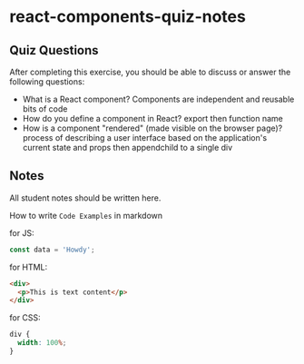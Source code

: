 # react-components-quiz-notes

## Quiz Questions

After completing this exercise, you should be able to discuss or answer the following questions:

- What is a React component?
  Components are independent and reusable bits of code
- How do you define a component in React?
  export then function name
- How is a component "rendered" (made visible on the browser page)?
  process of describing a user interface based on the application's current state and props
  then appendchild to a single div

## Notes

All student notes should be written here.

How to write `Code Examples` in markdown

for JS:

```javascript
const data = 'Howdy';
```

for HTML:

```html
<div>
  <p>This is text content</p>
</div>
```

for CSS:

```css
div {
  width: 100%;
}
```
